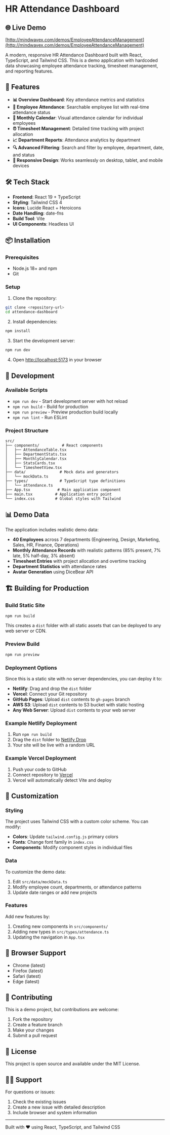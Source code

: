 # HR Attendance Dashboard

## 🌐 Live Demo

[http://mindwavex.com/demos/EmployeeAttendanceManagement](http://mindwavex.com/demos/EmployeeAttendanceManagement)

A modern, responsive HR Attendance Dashboard built with React, TypeScript, and Tailwind CSS. This is a demo application with hardcoded data showcasing employee attendance tracking, timesheet management, and reporting features.

## 🚀 Features

- **📊 Overview Dashboard**: Key attendance metrics and statistics
- **👥 Employee Attendance**: Searchable employee list with real-time attendance status
- **📅 Monthly Calendar**: Visual attendance calendar for individual employees
- **⏰ Timesheet Management**: Detailed time tracking with project allocation
- **📈 Department Reports**: Attendance analytics by department
- **🔍 Advanced Filtering**: Search and filter by employee, department, date, and status
- **📱 Responsive Design**: Works seamlessly on desktop, tablet, and mobile devices

## 🛠 Tech Stack

- **Frontend**: React 19 + TypeScript
- **Styling**: Tailwind CSS 4
- **Icons**: Lucide React + Heroicons
- **Date Handling**: date-fns
- **Build Tool**: Vite
- **UI Components**: Headless UI

## 📦 Installation

### Prerequisites

- Node.js 18+ and npm
- Git

### Setup

1. Clone the repository:
```bash
git clone <repository-url>
cd attendance-dashboard
```

2. Install dependencies:
```bash
npm install
```

3. Start the development server:
```bash
npm run dev
```

4. Open [http://localhost:5173](http://localhost:5173) in your browser

## 🚀 Development

### Available Scripts

- `npm run dev` - Start development server with hot reload
- `npm run build` - Build for production
- `npm run preview` - Preview production build locally
- `npm run lint` - Run ESLint

### Project Structure

```
src/
├── components/          # React components
│   ├── AttendanceTable.tsx
│   ├── DepartmentStats.tsx
│   ├── MonthlyCalendar.tsx
│   ├── StatsCards.tsx
│   └── TimesheetView.tsx
├── data/               # Mock data and generators
│   └── mockData.ts
├── types/              # TypeScript type definitions
│   └── attendance.ts
├── App.tsx            # Main application component
├── main.tsx          # Application entry point
└── index.css         # Global styles with Tailwind

```

## 📊 Demo Data

The application includes realistic demo data:

- **40 Employees** across 7 departments (Engineering, Design, Marketing, Sales, HR, Finance, Operations)
- **Monthly Attendance Records** with realistic patterns (85% present, 7% late, 5% half-day, 3% absent)
- **Timesheet Entries** with project allocation and overtime tracking
- **Department Statistics** with attendance rates
- **Avatar Generation** using DiceBear API

## 🏗 Building for Production

### Build Static Site

```bash
npm run build
```

This creates a `dist` folder with all static assets that can be deployed to any web server or CDN.

### Preview Build

```bash
npm run preview
```

### Deployment Options

Since this is a static site with no server dependencies, you can deploy it to:

- **Netlify**: Drag and drop the `dist` folder
- **Vercel**: Connect your Git repository
- **GitHub Pages**: Upload `dist` contents to `gh-pages` branch
- **AWS S3**: Upload `dist` contents to S3 bucket with static hosting
- **Any Web Server**: Upload `dist` contents to your web server

### Example Netlify Deployment

1. Run `npm run build`
2. Drag the `dist` folder to [Netlify Drop](https://app.netlify.com/drop)
3. Your site will be live with a random URL

### Example Vercel Deployment

1. Push your code to GitHub
2. Connect repository to [Vercel](https://vercel.com)
3. Vercel will automatically detect Vite and deploy

## 🎨 Customization

### Styling

The project uses Tailwind CSS with a custom color scheme. You can modify:

- **Colors**: Update `tailwind.config.js` primary colors
- **Fonts**: Change font family in `index.css`
- **Components**: Modify component styles in individual files

### Data

To customize the demo data:

1. Edit `src/data/mockData.ts`
2. Modify employee count, departments, or attendance patterns
3. Update date ranges or add new projects

### Features

Add new features by:

1. Creating new components in `src/components/`
2. Adding new types in `src/types/attendance.ts`
3. Updating the navigation in `App.tsx`

## 📱 Browser Support

- Chrome (latest)
- Firefox (latest)
- Safari (latest)
- Edge (latest)

## 🤝 Contributing

This is a demo project, but contributions are welcome:

1. Fork the repository
2. Create a feature branch
3. Make your changes
4. Submit a pull request

## 📄 License

This project is open source and available under the MIT License.

## 🙋‍♂️ Support

For questions or issues:

1. Check the existing issues
2. Create a new issue with detailed description
3. Include browser and system information

---

Built with ❤️ using React, TypeScript, and Tailwind CSS
